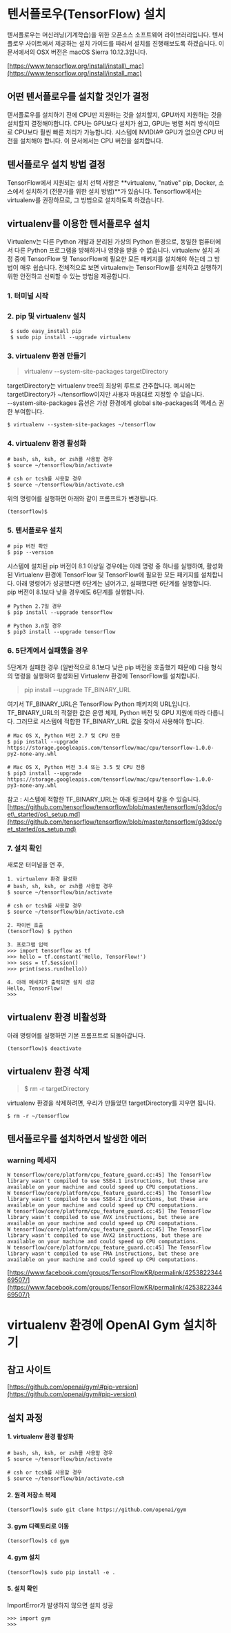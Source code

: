 # 텐서플로우\(TensorFlow\) 설치

텐서플로우는 머신러닝\(기계학습\)을 위한 오픈소스 소프트웨어 라이브러리입니다. 텐서플로우 사이트에서 제공하는 설치 가이드를 따라서 설치를 진행해보도록 하겠습니다. 이 문서에서의 OSX 버전은 macOS Sierra 10.12.3입니다.

[https://www.tensorflow.org/install/install\_mac](https://www.tensorflow.org/install/install_mac)

## 어떤 텐서플로우를 설치할 것인가 결정

텐서플로우를 설치하기 전에 CPU만 지원하는 것을 설치할지, GPU까지 지원하는 것을 설치할지 결정해야합니다. CPU는 GPU보다 설치가 쉽고, GPU는 병렬 처리 방식이므로 CPU보다 훨씬 빠른 처리가 가능합니다. 시스템에 NVIDIA® GPU가 없으면 CPU 버전을 설치해야 합니다. 이 문서에서는 CPU 버전을 설치합니다.

## 텐서플로우 설치 방법 결정

TensorFlow에서 지원되는 설치 선택 사항은 **virtualenv, "native" pip, Docker, 소스에서 설치하기 \(전문가를 위한 설치 방법\)**가 있습니다.  Tensorflow에서는 virtualenv를 권장하므로, 그 방법으로 설치하도록 하겠습니다.

## virtualenv를 이용한 텐서플로우 설치

Virtualenv는 다른 Python 개발과 분리된 가상의 Python 환경으로, 동일한 컴퓨터에서 다른 Python 프로그램을 방해하거나 영향을 받을 수 없습니다. virtualenv 설치 과정 중에 TensorFlow 및 TensorFlow에 필요한 모든 패키지를 설치해야 하는데 그 방법이 매우 쉽습니다. 전체적으로 보면 virtualenv는 TensorFlow를 설치하고 실행하기 위한 안전하고 신뢰할 수 있는 방법을 제공합니다.

### 1. 터미널 시작

### 2. pip 및 virtualenv 설치

```
 $ sudo easy_install pip
 $ sudo pip install --upgrade virtualenv
```

### 3. virtualenv 환경 만들기

> virtualenv --system-site-packages targetDirectory

targetDirectory는 virtualenv tree의 최상위 루트로 간주합니다. 예시에는 targetDirectory가 ~/tensorflow이지만 사용자 마음대로 지정할 수 있습니다.  
--system-site-packages 옵션은 가상 환경에게 global site-packages의 액세스 권한 부여합니다.

```
$ virtualenv --system-site-packages ~/tensorflow
```

### 4. virtualenv 환경 활성화

```
# bash, sh, ksh, or zsh를 사용할 경우
$ source ~/tensorflow/bin/activate

# csh or tcsh를 사용할 경우      
$ source ~/tensorflow/bin/activate.csh
```

위의 명령어를 실행하면 아래와 같이 프롬프트가 변경됩니다.

```
(tensorflow)$
```

### 5. 텐서플로우 설치

```
# pip 버전 확인
$ pip --version
```

시스템에 설치된 pip 버전이 8.1 이상일 경우에는 아래 명령 중 하나를 실행하여, 활성화된 Virtualenv 환경에 TensorFlow 및 TensorFlow에 필요한 모든 패키지를 설치합니다. 아래 명령어가 성공했다면 6단계는 넘어가고, 실패했다면 6단계를 실행합니다.  
pip 버전이 8.1보다 낮을 경우에도 6단계를 실행합니다.

```
# Python 2.7일 경우
$ pip install --upgrade tensorflow

# Python 3.n일 경우
$ pip3 install --upgrade tensorflow
```

### 6. 5단계에서 실패했을 경우

5단계가 실패한 경우 \(일반적으로 8.1보다 낮은 pip 버전을 호출했기 때문에\) 다음 형식의 명령을 실행하여 활성화된 Virtualenv 환경에 TensorFlow를 설치합니다.

> pip install --upgrade TF\_BINARY\_URL

여기서 TF\_BINARY\_URL은 TensorFlow Python 패키지의 URL입니다. TF\_BINARY\_URL의 적절한 값은 운영 체제, Python 버전 및 GPU 지원에 따라 다릅니다. 그러므로 시스템에 적합한 TF\_BINARY\_URL 값을 찾아서 사용해야 합니다.

```
# Mac OS X, Python 버전 2.7 및 CPU 전용
$ pip install --upgrade https://storage.googleapis.com/tensorflow/mac/cpu/tensorflow-1.0.0-py2-none-any.whl

# Mac OS X, Python 버전 3.4 또는 3.5 및 CPU 전용
$ pip3 install --upgrade https://storage.googleapis.com/tensorflow/mac/cpu/tensorflow-1.0.0-py3-none-any.whl
```

참고 : 시스템에 적합한 TF\_BINARY\_URL는 아래 링크에서 찾을 수 있습니다. [https://github.com/tensorflow/tensorflow/blob/master/tensorflow/g3doc/get\_started/os\_setup.md](https://github.com/tensorflow/tensorflow/blob/master/tensorflow/g3doc/get_started/os_setup.md)

### 7. 설치 확인

새로운 터미널을 연 후,

```
1. virtualenv 환경 활성화
# bash, sh, ksh, or zsh를 사용할 경우
$ source ~/tensorflow/bin/activate

# csh or tcsh를 사용할 경우      
$ source ~/tensorflow/bin/activate.csh 

2. 파이썬 호출
(tensorflow) $ python

3. 프로그램 입력
>>> import tensorflow as tf
>>> hello = tf.constant('Hello, TensorFlow!')
>>> sess = tf.Session()
>>> print(sess.run(hello))

4. 아래 메세지가 출력되면 설치 성공
Hello, TensorFlow!
>>>
```

## virtualenv 환경 비활성화

아래 명령어를 실행하면 기본 프롬프트로 되돌아갑니다.

```
(tensorflow)$ deactivate
```

## virtualenv 환경 삭제

> $ rm -r targetDirectory

virtualenv 환경을 삭제하려면, 우리가 만들었던 targetDirectory를 지우면 됩니다.

```
$ rm -r ~/tensorflow
```

## 텐서플로우를 설치하면서 발생한 에러

### warning 메세지

```
W tensorflow/core/platform/cpu_feature_guard.cc:45] The TensorFlow library wasn't compiled to use SSE4.1 instructions, but these are available on your machine and could speed up CPU computations.
W tensorflow/core/platform/cpu_feature_guard.cc:45] The TensorFlow library wasn't compiled to use SSE4.2 instructions, but these are available on your machine and could speed up CPU computations.
W tensorflow/core/platform/cpu_feature_guard.cc:45] The TensorFlow library wasn't compiled to use AVX instructions, but these are available on your machine and could speed up CPU computations.
W tensorflow/core/platform/cpu_feature_guard.cc:45] The TensorFlow library wasn't compiled to use AVX2 instructions, but these are available on your machine and could speed up CPU computations.
W tensorflow/core/platform/cpu_feature_guard.cc:45] The TensorFlow library wasn't compiled to use FMA instructions, but these are available on your machine and could speed up CPU computations.
```

[https://www.facebook.com/groups/TensorFlowKR/permalink/425382234469507/](https://www.facebook.com/groups/TensorFlowKR/permalink/425382234469507/)

# virtualenv 환경에 OpenAI Gym 설치하기

## 참고 사이트

[https://github.com/openai/gym\#pip-version](https://github.com/openai/gym#pip-version)

## 설치 과정

#### 1. virtualenv 환경 활성화

```
# bash, sh, ksh, or zsh를 사용할 경우
$ source ~/tensorflow/bin/activate

# csh or tcsh를 사용할 경우      
$ source ~/tensorflow/bin/activate.csh
```

#### 2. 원격 저장소 복제

```
(tensorflow)$ sudo git clone https://github.com/openai/gym
```

#### 3. gym 디렉토리로 이동

```
(tensorflow)$ cd gym
```

#### 4. gym 설치

```
(tensorflow)$ sudo pip install -e .
```

#### 5. 설치 확인

ImportError가 발생하지 않으면 설치 성공

```
>>> import gym
>>>
```



